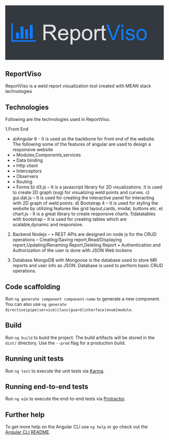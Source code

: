 ![alt text](https://github.com/NiveditaBhat/ReportViso/blob/d3f31699be1ef01e10401ff4d924c0d46be22a87/src/assets/logo.PNG)


## ReportViso

ReportViso is a weld report visualization tool created with MEAN stack technologies

## Technologies 

Following are the technologies used in ReportViso.

1.Front End 

* a)Angular 6  - It is used as the backbone for front end of the website. 
The following some of the features of angular are used to design a responsive website
* •	Modules,Components,services
* •	Data binding
* •	Http client 
* •	Interceptors
* •	Observers
* •	Routing
* •	Forms
b) d3.js – It is a javascript library for 2D visualizations. It is used to create 2D graph (svg) for visualizing weld points and curves.
c) gui.dat.js – It is used for creating the interactive panel for interacting with 2D graph of weld points.
d) Bootstrap 4 – It is used for styling the website by utilizing features like grid layout,cards, modal, buttons etc.
e) chart.js -  It is a great library to create responsive charts.
f)datatables with bootstrap – It is used for creating tables which are scalable,dynamic and responsive.

2. Backend
Nodejs – 
•	REST APIs are designed on node js for the CRUD operations – Creating/Saving report,Read/Displaying report,Updating/Renaming Report,Deleting Report
•	Authentication and Authorization of the user is done with JSON Web tockens

3. Database
MongoDB with Mongoose is the database used to store MR reports and user info as JSON. Database is used to perform basic CRUD operations.


## Code scaffolding

Run `ng generate component component-name` to generate a new component. You can also use `ng generate directive|pipe|service|class|guard|interface|enum|module`.

## Build

Run `ng build` to build the project. The build artifacts will be stored in the `dist/` directory. Use the `--prod` flag for a production build.

## Running unit tests

Run `ng test` to execute the unit tests via [Karma](https://karma-runner.github.io).

## Running end-to-end tests

Run `ng e2e` to execute the end-to-end tests via [Protractor](http://www.protractortest.org/).

## Further help

To get more help on the Angular CLI use `ng help` or go check out the [Angular CLI README](https://github.com/angular/angular-cli/blob/master/README.md).
